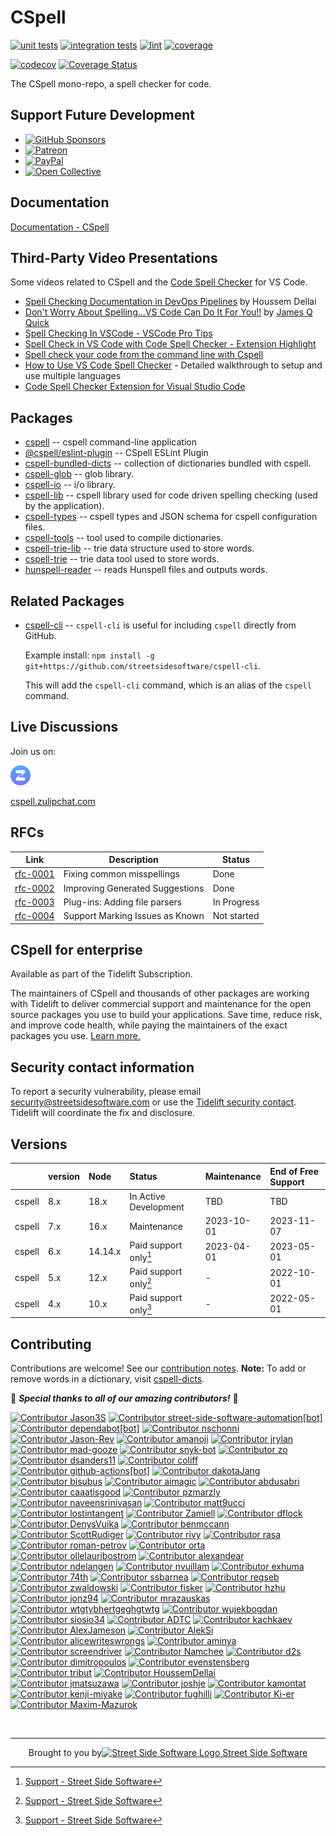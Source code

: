 # CSpell

[![unit tests](https://github.com/streetsidesoftware/cspell/actions/workflows/test.yml/badge.svg?branch=main)](https://github.com/streetsidesoftware/cspell/actions)
[![integration tests](https://github.com/streetsidesoftware/cspell/actions/workflows/integration-test.yml/badge.svg?branch=main)](https://github.com/streetsidesoftware/cspell/actions)
[![lint](https://github.com/streetsidesoftware/cspell/actions/workflows/lint.yml/badge.svg?branch=main)](https://github.com/streetsidesoftware/cspell/actions)
[![coverage](https://github.com/streetsidesoftware/cspell/actions/workflows/coverage.yml/badge.svg?branch=main)](https://github.com/streetsidesoftware/cspell/actions)

[![codecov](https://codecov.io/gh/streetsidesoftware/cspell/branch/main/graph/badge.svg?token=Dr4fi2Sy08)](https://codecov.io/gh/streetsidesoftware/cspell)
[![Coverage Status](https://coveralls.io/repos/github/streetsidesoftware/cspell/badge.svg?branch=main)](https://coveralls.io/github/streetsidesoftware/cspell)

The CSpell mono-repo, a spell checker for code.

## Support Future Development

<!--- @@inject: static/sponsor.md --->

- [![GitHub Sponsors](https://img.shields.io/badge/-black?style=social&logo=githubsponsors&label=GitHub%20Sponsor%3A%20Street%20Side%20Software)](https://github.com/sponsors/streetsidesoftware)
- [![Patreon](https://img.shields.io/badge/-black?style=social&logo=patreon&label=Patreon%3A%20Street%20Side%20Software)](https://patreon.com/streetsidesoftware)
- [![PayPal](https://img.shields.io/badge/-black?style=social&logo=paypal&label=PayPal%20Donate%3A%20Street%20Side%20Software)](https://www.paypal.com/donate/?hosted_button_id=26LNBP2Q6MKCY)
- [![Open Collective](https://img.shields.io/badge/-black?style=social&logo=opencollective&label=Open%20Collective%3A%20CSpell)](https://opencollective.com/cspell)

<!--- @@inject-end: static/sponsor.md --->

## Documentation

[Documentation - CSpell](https://streetsidesoftware.github.io/cspell/)

## Third-Party Video Presentations

Some videos related to CSpell and the [Code Spell Checker](https://marketplace.visualstudio.com/items?itemName=streetsidesoftware.code-spell-checker) for VS Code.

- [Spell Checking Documentation in DevOps Pipelines](https://www.youtube.com/watch?v=w8gGi3aeVpc) by Houssem Dellai
- [Don't Worry About Spelling...VS Code Can Do It For You!!](https://www.youtube.com/watch?v=MfxFMFMsBP4) by [James Q Quick](https://www.youtube.com/@JamesQQuick)
- [Spell Checking In VSCode - VSCode Pro Tips](https://www.youtube.com/watch?v=_GwpPJgH1Gw)
- [Spell Check in VS Code with Code Spell Checker - Extension Highlight](https://www.youtube.com/watch?v=ZxNnOjWetH4)
- [Spell check your code from the command line with Cspell](https://www.youtube.com/watch?v=nwmJ9h_zPJc)
- [How to Use VS Code Spell Checker](https://www.youtube.com/watch?v=Ix5bMd0kZeY) - Detailed walkthrough to setup and use multiple languages
- [Code Spell Checker Extension for Visual Studio Code](https://www.youtube.com/watch?v=dUn1mrJYMrM)

## Packages

- [cspell](https://github.com/streetsidesoftware/cspell/tree/main/packages/cspell) -- cspell command-line application
- [@cspell/eslint-plugin](https://github.com/streetsidesoftware/cspell/tree/main/packages/cspell-eslint-plugin) -- CSpell ESLint Plugin
- [cspell-bundled-dicts](https://github.com/streetsidesoftware/cspell/tree/main/packages/cspell-bundled-dicts) -- collection of dictionaries bundled with cspell.
- [cspell-glob](https://github.com/streetsidesoftware/cspell/tree/main/packages/cspell-glob) -- glob library.
- [cspell-io](https://github.com/streetsidesoftware/cspell/tree/main/packages/cspell-io) -- i/o library.
- [cspell-lib](https://github.com/streetsidesoftware/cspell/tree/main/packages/cspell-lib) -- cspell library used for code driven spelling checking (used by the application).
- [cspell-types](https://github.com/streetsidesoftware/cspell/tree/main/packages/cspell-types) -- cspell types and JSON schema for cspell configuration files.
- [cspell-tools](https://github.com/streetsidesoftware/cspell/tree/main/packages/cspell-tools) -- tool used to compile dictionaries.
- [cspell-trie-lib](https://github.com/streetsidesoftware/cspell/tree/main/packages/cspell-trie-lib) -- trie data structure used to store words.
- [cspell-trie](https://github.com/streetsidesoftware/cspell/tree/main/packages/cspell-trie) -- trie data tool used to store words.
- [hunspell-reader](https://github.com/streetsidesoftware/cspell/tree/main/packages/hunspell-reader) -- reads Hunspell files and outputs words.

## Related Packages

- [cspell-cli](https://github.com/streetsidesoftware/cspell-cli) -- `cspell-cli` is useful for including `cspell` directly from GitHub.

  Example install: `npm install -g git+https://github.com/streetsidesoftware/cspell-cli`.

  This will add the `cspell-cli` command, which is an alias of the `cspell` command.

## Live Discussions

Join us on:

[<img src="./assets/images/zulip-icon-circle.svg" width="32">](https://cspell.zulipchat.com/)

[cspell.zulipchat.com](https://cspell.zulipchat.com/)

## RFCs

| Link                                                                                                                  | Description                     | Status      |
| --------------------------------------------------------------------------------------------------------------------- | ------------------------------- | ----------- |
| [rfc-0001](https://github.com/streetsidesoftware/cspell/tree/main/rfc/rfc-0001%20suggestions/)                        | Fixing common misspellings      | Done        |
| [rfc-0002](https://github.com/streetsidesoftware/cspell/tree/main/rfc/rfc-0002%20improve%20dictionary%20suggestions/) | Improving Generated Suggestions | Done        |
| [rfc-0003](https://github.com/streetsidesoftware/cspell/tree/main/rfc/rfc-0003%20parsing%20files/)                    | Plug-ins: Adding file parsers   | In Progress |
| [rfc-0004](https://github.com/streetsidesoftware/cspell/tree/main/rfc/rfc-0004%20known%20issues/)                     | Support Marking Issues as Known | Not started |

## CSpell for enterprise

Available as part of the Tidelift Subscription.

The maintainers of CSpell and thousands of other packages are working with Tidelift to deliver commercial support and maintenance for the open source packages you use to build your applications. Save time, reduce risk, and improve code health, while paying the maintainers of the exact packages you use. [Learn more.](https://tidelift.com/subscription/pkg/npm-cspell?utm_source=npm-cspell&utm_medium=referral&utm_campaign=enterprise&utm_term=repo)

## Security contact information

To report a security vulnerability, please email <security@streetsidesoftware.com> or use the
[Tidelift security contact](https://tidelift.com/security).
Tidelift will coordinate the fix and disclosure.

## Versions

|        | version | Node    | Status                | Maintenance | End of Free Support |
| :----- | :------ | :------ | :-------------------- | :---------- | :------------------ |
| cspell | 8.x     | 18.x    | In Active Development | TBD         | TBD                 |
| cspell | 7.x     | 16.x    | Maintenance           | 2023-10-01  | 2023-11-07          |
| cspell | 6.x     | 14.14.x | Paid support only[^1] | 2023-04-01  | 2023-05-01          |
| cspell | 5.x     | 12.x    | Paid support only[^1] | -           | 2022-10-01          |
| cspell | 4.x     | 10.x    | Paid support only[^1] | -           | 2022-05-01          |

[^1]: [Support - Street Side Software](https://streetsidesoftware.com/support/#maintenance-agreements)

## Contributing

Contributions are welcome! See our [contribution notes](CONTRIBUTING.md). **Note:** To add or remove words in a dictionary, visit [cspell-dicts](https://github.com/streetsidesoftware/cspell-dicts/issues).

🙏 _**Special thanks to all of our amazing contributors!**_ 🥰

<!--- @@inject: static/contributors.md --->

<!--- cspell:disable --->

[<img alt="Contributor Jason3S" src="https://private-avatars.githubusercontent.com/u/3740137?jwt=eyJhbGciOiJIUzI1NiIsInR5cCI6IkpXVCJ9.eyJpc3MiOiJnaXRodWIuY29tIiwiYXVkIjoicmF3LmdpdGh1YnVzZXJjb250ZW50LmNvbSIsImtleSI6ImtleTEiLCJleHAiOjE3MzQ2ODAyODAsIm5iZiI6MTczNDY3OTA4MCwicGF0aCI6Ii91LzM3NDAxMzcifQ.QuzZ7PV0Gi7DNFcAXrDq-WRouu-dubbAn7EvwOsnkgE&v=4&size=128" width=64>](https://github.com/Jason3S)
[<img alt="Contributor street-side-software-automation[bot]" src="https://private-avatars.githubusercontent.com/u/50543896?jwt=eyJhbGciOiJIUzI1NiIsInR5cCI6IkpXVCJ9.eyJpc3MiOiJnaXRodWIuY29tIiwiYXVkIjoicmF3LmdpdGh1YnVzZXJjb250ZW50LmNvbSIsImtleSI6ImtleTEiLCJleHAiOjE3MzQ2ODAxMDAsIm5iZiI6MTczNDY3ODkwMCwicGF0aCI6Ii91LzUwNTQzODk2In0.5ZbtZp9hC8UfrY8oeuZhPrhf_t9Bi_5yOiqa-3kW5ZU&v=4&size=128" width=64>](https://github.com/apps/street-side-software-automation)
[<img alt="Contributor dependabot[bot]" src="https://private-avatars.githubusercontent.com/in/29110?jwt=eyJhbGciOiJIUzI1NiIsInR5cCI6IkpXVCJ9.eyJpc3MiOiJnaXRodWIuY29tIiwiYXVkIjoicmF3LmdpdGh1YnVzZXJjb250ZW50LmNvbSIsImtleSI6ImtleTEiLCJleHAiOjE3MzQ2ODAxNjAsIm5iZiI6MTczNDY3ODk2MCwicGF0aCI6Ii9pbi8yOTExMCJ9.aFhQiCACAQpu3__d5LnBlaf5_ll-Zt9KTpH2VFOyyd0&v=4&size=128" width=64>](https://github.com/apps/dependabot)
[<img alt="Contributor nschonni" src="https://private-avatars.githubusercontent.com/u/1297909?jwt=eyJhbGciOiJIUzI1NiIsInR5cCI6IkpXVCJ9.eyJpc3MiOiJnaXRodWIuY29tIiwiYXVkIjoicmF3LmdpdGh1YnVzZXJjb250ZW50LmNvbSIsImtleSI6ImtleTEiLCJleHAiOjE3MzQ2ODA1ODAsIm5iZiI6MTczNDY3OTM4MCwicGF0aCI6Ii91LzEyOTc5MDkifQ.aGVVXN7TM-Bze8lCi968UaWy4tpddsNTxw2L7nrrGDI&v=4&size=128" width=64>](https://github.com/nschonni)
[<img alt="Contributor Jason-Rev" src="https://private-avatars.githubusercontent.com/u/4850573?jwt=eyJhbGciOiJIUzI1NiIsInR5cCI6IkpXVCJ9.eyJpc3MiOiJnaXRodWIuY29tIiwiYXVkIjoicmF3LmdpdGh1YnVzZXJjb250ZW50LmNvbSIsImtleSI6ImtleTEiLCJleHAiOjE3MzQ2ODA3MDAsIm5iZiI6MTczNDY3OTUwMCwicGF0aCI6Ii91LzQ4NTA1NzMifQ.OkNNGQ9qx_axcHUmr8DtpMctbkW5IybGSzhaUtIVi_k&v=4&size=128" width=64>](https://github.com/Jason-Rev)
[<img alt="Contributor amanoji" src="https://private-avatars.githubusercontent.com/u/17751138?jwt=eyJhbGciOiJIUzI1NiIsInR5cCI6IkpXVCJ9.eyJpc3MiOiJnaXRodWIuY29tIiwiYXVkIjoicmF3LmdpdGh1YnVzZXJjb250ZW50LmNvbSIsImtleSI6ImtleTEiLCJleHAiOjE3MzQ2Nzk5ODAsIm5iZiI6MTczNDY3ODc4MCwicGF0aCI6Ii91LzE3NzUxMTM4In0.2VQgIPbrTA63mZYU8DTQZO49PgvsKloAOUm0077COlA&v=4&size=128" width=64>](https://github.com/amanoji)
[<img alt="Contributor jrylan" src="https://private-avatars.githubusercontent.com/u/178806156?jwt=eyJhbGciOiJIUzI1NiIsInR5cCI6IkpXVCJ9.eyJpc3MiOiJnaXRodWIuY29tIiwiYXVkIjoicmF3LmdpdGh1YnVzZXJjb250ZW50LmNvbSIsImtleSI6ImtleTEiLCJleHAiOjE3MzQ2ODAyODAsIm5iZiI6MTczNDY3OTA4MCwicGF0aCI6Ii91LzE3ODgwNjE1NiJ9.qV9eO8FS897KG4vmpvrmtNSoLBaTynTtg-eScppr97U&v=4&size=128" width=64>](https://github.com/jrylan)
[<img alt="Contributor mad-gooze" src="https://private-avatars.githubusercontent.com/u/1188779?jwt=eyJhbGciOiJIUzI1NiIsInR5cCI6IkpXVCJ9.eyJpc3MiOiJnaXRodWIuY29tIiwiYXVkIjoicmF3LmdpdGh1YnVzZXJjb250ZW50LmNvbSIsImtleSI6ImtleTEiLCJleHAiOjE3MzQ2ODAyMjAsIm5iZiI6MTczNDY3OTAyMCwicGF0aCI6Ii91LzExODg3NzkifQ.NztzADp0uk6Vi0wNuX7ln7J_NZmVQG4HE47bDL-jVzk&v=4&size=128" width=64>](https://github.com/mad-gooze)
[<img alt="Contributor snyk-bot" src="https://private-avatars.githubusercontent.com/u/19733683?jwt=eyJhbGciOiJIUzI1NiIsInR5cCI6IkpXVCJ9.eyJpc3MiOiJnaXRodWIuY29tIiwiYXVkIjoicmF3LmdpdGh1YnVzZXJjb250ZW50LmNvbSIsImtleSI6ImtleTEiLCJleHAiOjE3MzQ2ODAxNjAsIm5iZiI6MTczNDY3ODk2MCwicGF0aCI6Ii91LzE5NzMzNjgzIn0.fN6VSKlIuVTnbTS7jHt_hOtcSYSOoPIqRUFJN1xAqq8&v=4&size=128" width=64>](https://github.com/snyk-bot)
[<img alt="Contributor zo" src="https://private-avatars.githubusercontent.com/u/518711?jwt=eyJhbGciOiJIUzI1NiIsInR5cCI6IkpXVCJ9.eyJpc3MiOiJnaXRodWIuY29tIiwiYXVkIjoicmF3LmdpdGh1YnVzZXJjb250ZW50LmNvbSIsImtleSI6ImtleTEiLCJleHAiOjE3MzQ2ODAxMDAsIm5iZiI6MTczNDY3ODkwMCwicGF0aCI6Ii91LzUxODcxMSJ9.BEoYnmpTgRiPK-vQAeySoDX4JactOnzbxMOe8XBsEFg&v=4&size=128" width=64>](https://github.com/zo)
[<img alt="Contributor dsanders11" src="https://private-avatars.githubusercontent.com/u/5820654?jwt=eyJhbGciOiJIUzI1NiIsInR5cCI6IkpXVCJ9.eyJpc3MiOiJnaXRodWIuY29tIiwiYXVkIjoicmF3LmdpdGh1YnVzZXJjb250ZW50LmNvbSIsImtleSI6ImtleTEiLCJleHAiOjE3MzQ2ODA0MDAsIm5iZiI6MTczNDY3OTIwMCwicGF0aCI6Ii91LzU4MjA2NTQifQ.y7-pJEhVAfL9jhE0JOAd172qDHJpeqgBvEHkH4wemFU&v=4&size=128" width=64>](https://github.com/dsanders11)
[<img alt="Contributor coliff" src="https://private-avatars.githubusercontent.com/u/1212885?jwt=eyJhbGciOiJIUzI1NiIsInR5cCI6IkpXVCJ9.eyJpc3MiOiJnaXRodWIuY29tIiwiYXVkIjoicmF3LmdpdGh1YnVzZXJjb250ZW50LmNvbSIsImtleSI6ImtleTEiLCJleHAiOjE3MzQ2ODA0NjAsIm5iZiI6MTczNDY3OTI2MCwicGF0aCI6Ii91LzEyMTI4ODUifQ.-W7qQAP4Lzzy0DAtX5pKR7agDcvESW9-tebQ4Imr8bc&v=4&size=128" width=64>](https://github.com/coliff)
[<img alt="Contributor github-actions[bot]" src="https://private-avatars.githubusercontent.com/in/15368?jwt=eyJhbGciOiJIUzI1NiIsInR5cCI6IkpXVCJ9.eyJpc3MiOiJnaXRodWIuY29tIiwiYXVkIjoicmF3LmdpdGh1YnVzZXJjb250ZW50LmNvbSIsImtleSI6ImtleTEiLCJleHAiOjE3MzQ2ODA3NjAsIm5iZiI6MTczNDY3OTU2MCwicGF0aCI6Ii9pbi8xNTM2OCJ9.JQdDR0xmKrYYDlUjfmicR0HX_YwaeuVcHmdK2cDHbq8&v=4&size=128" width=64>](https://github.com/apps/github-actions)
[<img alt="Contributor dakotaJang" src="https://private-avatars.githubusercontent.com/u/22528264?jwt=eyJhbGciOiJIUzI1NiIsInR5cCI6IkpXVCJ9.eyJpc3MiOiJnaXRodWIuY29tIiwiYXVkIjoicmF3LmdpdGh1YnVzZXJjb250ZW50LmNvbSIsImtleSI6ImtleTEiLCJleHAiOjE3MzQ2Nzk5ODAsIm5iZiI6MTczNDY3ODc4MCwicGF0aCI6Ii91LzIyNTI4MjY0In0.iK-bao8201EMVuxR5cOgEEcy2xsjlTKwl8wLdYlFvZQ&v=4&size=128" width=64>](https://github.com/dakotaJang)
[<img alt="Contributor bisubus" src="https://private-avatars.githubusercontent.com/u/2905949?jwt=eyJhbGciOiJIUzI1NiIsInR5cCI6IkpXVCJ9.eyJpc3MiOiJnaXRodWIuY29tIiwiYXVkIjoicmF3LmdpdGh1YnVzZXJjb250ZW50LmNvbSIsImtleSI6ImtleTEiLCJleHAiOjE3MzQ2ODA0NjAsIm5iZiI6MTczNDY3OTI2MCwicGF0aCI6Ii91LzI5MDU5NDkifQ.vPINDzIvOaSe_pOEOmyRARmeRBFOWLl195rtUEF8N34&v=4&size=128" width=64>](https://github.com/bisubus)
[<img alt="Contributor aimagic" src="https://private-avatars.githubusercontent.com/u/40253639?jwt=eyJhbGciOiJIUzI1NiIsInR5cCI6IkpXVCJ9.eyJpc3MiOiJnaXRodWIuY29tIiwiYXVkIjoicmF3LmdpdGh1YnVzZXJjb250ZW50LmNvbSIsImtleSI6ImtleTEiLCJleHAiOjE3MzQ2ODA1MjAsIm5iZiI6MTczNDY3OTMyMCwicGF0aCI6Ii91LzQwMjUzNjM5In0.xUSlF1z8fkrUeV_lD368IuSWHAD2i-kzYJul8XHSjJg&v=4&size=128" width=64>](https://github.com/aimagic)
[<img alt="Contributor abdusabri" src="https://private-avatars.githubusercontent.com/u/25670682?jwt=eyJhbGciOiJIUzI1NiIsInR5cCI6IkpXVCJ9.eyJpc3MiOiJnaXRodWIuY29tIiwiYXVkIjoicmF3LmdpdGh1YnVzZXJjb250ZW50LmNvbSIsImtleSI6ImtleTEiLCJleHAiOjE3MzQ2ODA1MjAsIm5iZiI6MTczNDY3OTMyMCwicGF0aCI6Ii91LzI1NjcwNjgyIn0.m2J8jVI9pxu4NxUzaqw9Vo728_lzpzCtFNMTrg39rkA&v=4&size=128" width=64>](https://github.com/abdusabri)
[<img alt="Contributor caaatisgood" src="https://private-avatars.githubusercontent.com/u/12913401?jwt=eyJhbGciOiJIUzI1NiIsInR5cCI6IkpXVCJ9.eyJpc3MiOiJnaXRodWIuY29tIiwiYXVkIjoicmF3LmdpdGh1YnVzZXJjb250ZW50LmNvbSIsImtleSI6ImtleTEiLCJleHAiOjE3MzQ2ODA3MDAsIm5iZiI6MTczNDY3OTUwMCwicGF0aCI6Ii91LzEyOTEzNDAxIn0.TbA59Sbri702MJsFDVrNHsZxRPYWvbWqX3qP0CSM0gY&v=4&size=128" width=64>](https://github.com/caaatisgood)
[<img alt="Contributor pzmarzly" src="https://private-avatars.githubusercontent.com/u/8074163?jwt=eyJhbGciOiJIUzI1NiIsInR5cCI6IkpXVCJ9.eyJpc3MiOiJnaXRodWIuY29tIiwiYXVkIjoicmF3LmdpdGh1YnVzZXJjb250ZW50LmNvbSIsImtleSI6ImtleTEiLCJleHAiOjE3MzQ2ODA1ODAsIm5iZiI6MTczNDY3OTM4MCwicGF0aCI6Ii91LzgwNzQxNjMifQ.lifIvkcYebjaRY_uQsDqjaEhD3GZK-Zyd8gLz4OUtvo&v=4&size=128" width=64>](https://github.com/pzmarzly)
[<img alt="Contributor naveensrinivasan" src="https://private-avatars.githubusercontent.com/u/172697?jwt=eyJhbGciOiJIUzI1NiIsInR5cCI6IkpXVCJ9.eyJpc3MiOiJnaXRodWIuY29tIiwiYXVkIjoicmF3LmdpdGh1YnVzZXJjb250ZW50LmNvbSIsImtleSI6ImtleTEiLCJleHAiOjE3MzQ2ODA3NjAsIm5iZiI6MTczNDY3OTU2MCwicGF0aCI6Ii91LzE3MjY5NyJ9.rVJp4sTzFp1L61odd1wqknq1lyNVvmG1NH2KWHBy3hU&v=4&size=128" width=64>](https://github.com/naveensrinivasan)
[<img alt="Contributor matt9ucci" src="https://private-avatars.githubusercontent.com/u/8044346?jwt=eyJhbGciOiJIUzI1NiIsInR5cCI6IkpXVCJ9.eyJpc3MiOiJnaXRodWIuY29tIiwiYXVkIjoicmF3LmdpdGh1YnVzZXJjb250ZW50LmNvbSIsImtleSI6ImtleTEiLCJleHAiOjE3MzQ2ODAxMDAsIm5iZiI6MTczNDY3ODkwMCwicGF0aCI6Ii91LzgwNDQzNDYifQ.VLWugcGgjaSlvCiKtNkd0NOun_uzEA8x7rdFWT6s33E&v=4&size=128" width=64>](https://github.com/matt9ucci)
[<img alt="Contributor lostintangent" src="https://private-avatars.githubusercontent.com/u/116461?jwt=eyJhbGciOiJIUzI1NiIsInR5cCI6IkpXVCJ9.eyJpc3MiOiJnaXRodWIuY29tIiwiYXVkIjoicmF3LmdpdGh1YnVzZXJjb250ZW50LmNvbSIsImtleSI6ImtleTEiLCJleHAiOjE3MzQ2ODAzNDAsIm5iZiI6MTczNDY3OTE0MCwicGF0aCI6Ii91LzExNjQ2MSJ9.MhbPbkKK-WOWcIFiY-IqDUw7IGXCxAOW7VT4PI3K49I&v=4&size=128" width=64>](https://github.com/lostintangent)
[<img alt="Contributor Zamiell" src="https://private-avatars.githubusercontent.com/u/5511220?jwt=eyJhbGciOiJIUzI1NiIsInR5cCI6IkpXVCJ9.eyJpc3MiOiJnaXRodWIuY29tIiwiYXVkIjoicmF3LmdpdGh1YnVzZXJjb250ZW50LmNvbSIsImtleSI6ImtleTEiLCJleHAiOjE3MzQ2ODA1MjAsIm5iZiI6MTczNDY3OTMyMCwicGF0aCI6Ii91LzU1MTEyMjAifQ.-ZQq-e-LTnJm4DbX8VjeIOEIV81DBc1lKH2Q3e-1LZU&v=4&size=128" width=64>](https://github.com/Zamiell)
[<img alt="Contributor dflock" src="https://private-avatars.githubusercontent.com/u/47756?jwt=eyJhbGciOiJIUzI1NiIsInR5cCI6IkpXVCJ9.eyJpc3MiOiJnaXRodWIuY29tIiwiYXVkIjoicmF3LmdpdGh1YnVzZXJjb250ZW50LmNvbSIsImtleSI6ImtleTEiLCJleHAiOjE3MzQ2ODA1ODAsIm5iZiI6MTczNDY3OTM4MCwicGF0aCI6Ii91LzQ3NzU2In0.lYhmaKRWocWAEUKzhhChy6X3WEgzTzFjLTLvhew8KyA&v=4&size=128" width=64>](https://github.com/dflock)
[<img alt="Contributor DenysVuika" src="https://private-avatars.githubusercontent.com/u/503991?jwt=eyJhbGciOiJIUzI1NiIsInR5cCI6IkpXVCJ9.eyJpc3MiOiJnaXRodWIuY29tIiwiYXVkIjoicmF3LmdpdGh1YnVzZXJjb250ZW50LmNvbSIsImtleSI6ImtleTEiLCJleHAiOjE3MzQ2ODA1MjAsIm5iZiI6MTczNDY3OTMyMCwicGF0aCI6Ii91LzUwMzk5MSJ9.mB-YxeAV5EZs2xFaholbk4DviqQU_WVxlAkrifB11Qo&v=4&size=128" width=64>](https://github.com/DenysVuika)
[<img alt="Contributor benmccann" src="https://private-avatars.githubusercontent.com/u/322311?jwt=eyJhbGciOiJIUzI1NiIsInR5cCI6IkpXVCJ9.eyJpc3MiOiJnaXRodWIuY29tIiwiYXVkIjoicmF3LmdpdGh1YnVzZXJjb250ZW50LmNvbSIsImtleSI6ImtleTEiLCJleHAiOjE3MzQ2ODA1ODAsIm5iZiI6MTczNDY3OTM4MCwicGF0aCI6Ii91LzMyMjMxMSJ9.a5b6Or_1kI4eqHiohLAw54v-MPzCOgd__a9M2ArADwQ&v=4&size=128" width=64>](https://github.com/benmccann)
[<img alt="Contributor ScottRudiger" src="https://private-avatars.githubusercontent.com/u/26824724?jwt=eyJhbGciOiJIUzI1NiIsInR5cCI6IkpXVCJ9.eyJpc3MiOiJnaXRodWIuY29tIiwiYXVkIjoicmF3LmdpdGh1YnVzZXJjb250ZW50LmNvbSIsImtleSI6ImtleTEiLCJleHAiOjE3MzQ2ODA4MjAsIm5iZiI6MTczNDY3OTYyMCwicGF0aCI6Ii91LzI2ODI0NzI0In0.-DLq04wuEIwu_FnF4bKfJdvPO65y2FleOiq3GOJgiMU&v=4&size=128" width=64>](https://github.com/ScottRudiger)
[<img alt="Contributor rivy" src="https://private-avatars.githubusercontent.com/u/80132?jwt=eyJhbGciOiJIUzI1NiIsInR5cCI6IkpXVCJ9.eyJpc3MiOiJnaXRodWIuY29tIiwiYXVkIjoicmF3LmdpdGh1YnVzZXJjb250ZW50LmNvbSIsImtleSI6ImtleTEiLCJleHAiOjE3MzQ2ODAzNDAsIm5iZiI6MTczNDY3OTE0MCwicGF0aCI6Ii91LzgwMTMyIn0.KFeBuZtn05q9GKKkGWniFpJIQA9XLs7l4j03O85ZqWg&v=4&size=128" width=64>](https://github.com/rivy)
[<img alt="Contributor rasa" src="https://private-avatars.githubusercontent.com/u/220772?jwt=eyJhbGciOiJIUzI1NiIsInR5cCI6IkpXVCJ9.eyJpc3MiOiJnaXRodWIuY29tIiwiYXVkIjoicmF3LmdpdGh1YnVzZXJjb250ZW50LmNvbSIsImtleSI6ImtleTEiLCJleHAiOjE3MzQ2ODAxNjAsIm5iZiI6MTczNDY3ODk2MCwicGF0aCI6Ii91LzIyMDc3MiJ9.2afjyNNxcAwMqdosn0_sIpsCSnomnBECPzqwLIsfhxU&v=4&size=128" width=64>](https://github.com/rasa)
[<img alt="Contributor roman-petrov" src="https://private-avatars.githubusercontent.com/u/18419515?jwt=eyJhbGciOiJIUzI1NiIsInR5cCI6IkpXVCJ9.eyJpc3MiOiJnaXRodWIuY29tIiwiYXVkIjoicmF3LmdpdGh1YnVzZXJjb250ZW50LmNvbSIsImtleSI6ImtleTEiLCJleHAiOjE3MzQ2ODAwNDAsIm5iZiI6MTczNDY3ODg0MCwicGF0aCI6Ii91LzE4NDE5NTE1In0.9tOd2lq-nfn6b7NBBInCO4nCdUIRgmEqrOC9Ya6xmhM&v=4&size=128" width=64>](https://github.com/roman-petrov)
[<img alt="Contributor orta" src="https://private-avatars.githubusercontent.com/u/49038?jwt=eyJhbGciOiJIUzI1NiIsInR5cCI6IkpXVCJ9.eyJpc3MiOiJnaXRodWIuY29tIiwiYXVkIjoicmF3LmdpdGh1YnVzZXJjb250ZW50LmNvbSIsImtleSI6ImtleTEiLCJleHAiOjE3MzQ2ODA3NjAsIm5iZiI6MTczNDY3OTU2MCwicGF0aCI6Ii91LzQ5MDM4In0.q5zRH-ff3DSFeRzMUv4KyGSR8WwlGPuNmXrvrmHXEsw&v=4&size=128" width=64>](https://github.com/orta)
[<img alt="Contributor ollelauribostrom" src="https://private-avatars.githubusercontent.com/u/16004130?jwt=eyJhbGciOiJIUzI1NiIsInR5cCI6IkpXVCJ9.eyJpc3MiOiJnaXRodWIuY29tIiwiYXVkIjoicmF3LmdpdGh1YnVzZXJjb250ZW50LmNvbSIsImtleSI6ImtleTEiLCJleHAiOjE3MzQ2ODAxMDAsIm5iZiI6MTczNDY3ODkwMCwicGF0aCI6Ii91LzE2MDA0MTMwIn0.NhOe1_YNDeP6eamYUCxMCG2tIYB1fQ--zAHjCP8I3z0&v=4&size=128" width=64>](https://github.com/ollelauribostrom)
[<img alt="Contributor alexandear" src="https://private-avatars.githubusercontent.com/u/3228886?jwt=eyJhbGciOiJIUzI1NiIsInR5cCI6IkpXVCJ9.eyJpc3MiOiJnaXRodWIuY29tIiwiYXVkIjoicmF3LmdpdGh1YnVzZXJjb250ZW50LmNvbSIsImtleSI6ImtleTEiLCJleHAiOjE3MzQ2ODA1ODAsIm5iZiI6MTczNDY3OTM4MCwicGF0aCI6Ii91LzMyMjg4ODYifQ.cvgp4b14dPo1ryXAgOtGy_JeHkD_XIcQiS7ieGRSe7o&v=4&size=128" width=64>](https://github.com/alexandear)
[<img alt="Contributor ndelangen" src="https://private-avatars.githubusercontent.com/u/3070389?jwt=eyJhbGciOiJIUzI1NiIsInR5cCI6IkpXVCJ9.eyJpc3MiOiJnaXRodWIuY29tIiwiYXVkIjoicmF3LmdpdGh1YnVzZXJjb250ZW50LmNvbSIsImtleSI6ImtleTEiLCJleHAiOjE3MzQ2ODAyMjAsIm5iZiI6MTczNDY3OTAyMCwicGF0aCI6Ii91LzMwNzAzODkifQ.9dXqb_aseLAmd5VuH7TZCGEeP-qUfZXy5FKswjISAzE&v=4&size=128" width=64>](https://github.com/ndelangen)
[<img alt="Contributor nvuillam" src="https://private-avatars.githubusercontent.com/u/17500430?jwt=eyJhbGciOiJIUzI1NiIsInR5cCI6IkpXVCJ9.eyJpc3MiOiJnaXRodWIuY29tIiwiYXVkIjoicmF3LmdpdGh1YnVzZXJjb250ZW50LmNvbSIsImtleSI6ImtleTEiLCJleHAiOjE3MzQ2ODAyMjAsIm5iZiI6MTczNDY3OTAyMCwicGF0aCI6Ii91LzE3NTAwNDMwIn0.FxtsTdCALujQbEX3QRsRUESt7ezWI0x3LCHQXClZbGU&v=4&size=128" width=64>](https://github.com/nvuillam)
[<img alt="Contributor exhuma" src="https://private-avatars.githubusercontent.com/u/65717?jwt=eyJhbGciOiJIUzI1NiIsInR5cCI6IkpXVCJ9.eyJpc3MiOiJnaXRodWIuY29tIiwiYXVkIjoicmF3LmdpdGh1YnVzZXJjb250ZW50LmNvbSIsImtleSI6ImtleTEiLCJleHAiOjE3MzQ2ODAyMjAsIm5iZiI6MTczNDY3OTAyMCwicGF0aCI6Ii91LzY1NzE3In0.kE5WHl8KE7_Jf_XzsJz7RwOJBQkNVTydE2PyHWghN2E&v=4&size=128" width=64>](https://github.com/exhuma)
[<img alt="Contributor 74th" src="https://private-avatars.githubusercontent.com/u/1060011?jwt=eyJhbGciOiJIUzI1NiIsInR5cCI6IkpXVCJ9.eyJpc3MiOiJnaXRodWIuY29tIiwiYXVkIjoicmF3LmdpdGh1YnVzZXJjb250ZW50LmNvbSIsImtleSI6ImtleTEiLCJleHAiOjE3MzQ2ODA2NDAsIm5iZiI6MTczNDY3OTQ0MCwicGF0aCI6Ii91LzEwNjAwMTEifQ.ONZpYG1kH4IpW2E5ABWvTf1f8g7FFLXrZS4k4Rkuhcw&v=4&size=128" width=64>](https://github.com/74th)
[<img alt="Contributor ssbarnea" src="https://private-avatars.githubusercontent.com/u/102495?jwt=eyJhbGciOiJIUzI1NiIsInR5cCI6IkpXVCJ9.eyJpc3MiOiJnaXRodWIuY29tIiwiYXVkIjoicmF3LmdpdGh1YnVzZXJjb250ZW50LmNvbSIsImtleSI6ImtleTEiLCJleHAiOjE3MzQ2ODA3NjAsIm5iZiI6MTczNDY3OTU2MCwicGF0aCI6Ii91LzEwMjQ5NSJ9.n2TUj6z_jbIWOqZTAFaMNUz-tnIZewoN926btPKK150&v=4&size=128" width=64>](https://github.com/ssbarnea)
[<img alt="Contributor regseb" src="https://private-avatars.githubusercontent.com/u/1262990?jwt=eyJhbGciOiJIUzI1NiIsInR5cCI6IkpXVCJ9.eyJpc3MiOiJnaXRodWIuY29tIiwiYXVkIjoicmF3LmdpdGh1YnVzZXJjb250ZW50LmNvbSIsImtleSI6ImtleTEiLCJleHAiOjE3MzQ2ODA4MjAsIm5iZiI6MTczNDY3OTYyMCwicGF0aCI6Ii91LzEyNjI5OTAifQ.jQV9NQlH8fB_7cNsZHGHeiu1Wm9fIoQ1Ugi1tYGg4Fg&v=4&size=128" width=64>](https://github.com/regseb)
[<img alt="Contributor zwaldowski" src="https://private-avatars.githubusercontent.com/u/170812?jwt=eyJhbGciOiJIUzI1NiIsInR5cCI6IkpXVCJ9.eyJpc3MiOiJnaXRodWIuY29tIiwiYXVkIjoicmF3LmdpdGh1YnVzZXJjb250ZW50LmNvbSIsImtleSI6ImtleTEiLCJleHAiOjE3MzQ2ODA1MjAsIm5iZiI6MTczNDY3OTMyMCwicGF0aCI6Ii91LzE3MDgxMiJ9.dxsh1EQu93a1EGzJ6nl1FNXObuAvVjBUAMofdWJhMAY&v=4&size=128" width=64>](https://github.com/zwaldowski)
[<img alt="Contributor fisker" src="https://private-avatars.githubusercontent.com/u/172584?jwt=eyJhbGciOiJIUzI1NiIsInR5cCI6IkpXVCJ9.eyJpc3MiOiJnaXRodWIuY29tIiwiYXVkIjoicmF3LmdpdGh1YnVzZXJjb250ZW50LmNvbSIsImtleSI6ImtleTEiLCJleHAiOjE3MzQ2ODA1ODAsIm5iZiI6MTczNDY3OTM4MCwicGF0aCI6Ii91LzE3MjU4NCJ9.jDjUa8rdzdpQ10bMbHYw5_r7K0-HN3j6wh55nBSESvU&v=4&size=128" width=64>](https://github.com/fisker)
[<img alt="Contributor hzhu" src="https://private-avatars.githubusercontent.com/u/1811365?jwt=eyJhbGciOiJIUzI1NiIsInR5cCI6IkpXVCJ9.eyJpc3MiOiJnaXRodWIuY29tIiwiYXVkIjoicmF3LmdpdGh1YnVzZXJjb250ZW50LmNvbSIsImtleSI6ImtleTEiLCJleHAiOjE3MzQ2ODAwNDAsIm5iZiI6MTczNDY3ODg0MCwicGF0aCI6Ii91LzE4MTEzNjUifQ.u8cYt3XKUCHBCYPqe95BubxYu-S4djKckde5Sr5Vsug&v=4&size=128" width=64>](https://github.com/hzhu)
[<img alt="Contributor jonz94" src="https://private-avatars.githubusercontent.com/u/16042676?jwt=eyJhbGciOiJIUzI1NiIsInR5cCI6IkpXVCJ9.eyJpc3MiOiJnaXRodWIuY29tIiwiYXVkIjoicmF3LmdpdGh1YnVzZXJjb250ZW50LmNvbSIsImtleSI6ImtleTEiLCJleHAiOjE3MzQ2ODAyODAsIm5iZiI6MTczNDY3OTA4MCwicGF0aCI6Ii91LzE2MDQyNjc2In0.y0lCA2p1vaRiwOnQ8hSIZrt0hyDqKQ6fF2v6uwQuDH4&v=4&size=128" width=64>](https://github.com/jonz94)
[<img alt="Contributor mrazauskas" src="https://private-avatars.githubusercontent.com/u/72159681?jwt=eyJhbGciOiJIUzI1NiIsInR5cCI6IkpXVCJ9.eyJpc3MiOiJnaXRodWIuY29tIiwiYXVkIjoicmF3LmdpdGh1YnVzZXJjb250ZW50LmNvbSIsImtleSI6ImtleTEiLCJleHAiOjE3MzQ2ODA3NjAsIm5iZiI6MTczNDY3OTU2MCwicGF0aCI6Ii91LzcyMTU5NjgxIn0._vHbevHkAJYY8QWJfq8532Ss1oTeYxAoUuT9t6sg4Gk&v=4&size=128" width=64>](https://github.com/mrazauskas)
[<img alt="Contributor wtgtybhertgeghgtwtg" src="https://private-avatars.githubusercontent.com/u/18507762?jwt=eyJhbGciOiJIUzI1NiIsInR5cCI6IkpXVCJ9.eyJpc3MiOiJnaXRodWIuY29tIiwiYXVkIjoicmF3LmdpdGh1YnVzZXJjb250ZW50LmNvbSIsImtleSI6ImtleTEiLCJleHAiOjE3MzQ2ODA0NjAsIm5iZiI6MTczNDY3OTI2MCwicGF0aCI6Ii91LzE4NTA3NzYyIn0.32pvtekfY-fiqVvK9HcrdCgTvUSoMrTpvGfykodvUO8&v=4&size=128" width=64>](https://github.com/wtgtybhertgeghgtwtg)
[<img alt="Contributor wujekbogdan" src="https://private-avatars.githubusercontent.com/u/533954?jwt=eyJhbGciOiJIUzI1NiIsInR5cCI6IkpXVCJ9.eyJpc3MiOiJnaXRodWIuY29tIiwiYXVkIjoicmF3LmdpdGh1YnVzZXJjb250ZW50LmNvbSIsImtleSI6ImtleTEiLCJleHAiOjE3MzQ2ODA3MDAsIm5iZiI6MTczNDY3OTUwMCwicGF0aCI6Ii91LzUzMzk1NCJ9.VCN9ZfiH5DVqu_cD3ZuRsXww1ox6C2VqYNXI5bo_pvk&v=4&size=128" width=64>](https://github.com/wujekbogdan)
[<img alt="Contributor siosio34" src="https://private-avatars.githubusercontent.com/u/7166022?jwt=eyJhbGciOiJIUzI1NiIsInR5cCI6IkpXVCJ9.eyJpc3MiOiJnaXRodWIuY29tIiwiYXVkIjoicmF3LmdpdGh1YnVzZXJjb250ZW50LmNvbSIsImtleSI6ImtleTEiLCJleHAiOjE3MzQ2ODAyMjAsIm5iZiI6MTczNDY3OTAyMCwicGF0aCI6Ii91LzcxNjYwMjIifQ.iFUsluxV_8bZnHQ7DjHwXukVkkcrcE27HUM9ShJKVFU&v=4&size=128" width=64>](https://github.com/siosio34)
[<img alt="Contributor ADTC" src="https://private-avatars.githubusercontent.com/u/6047296?jwt=eyJhbGciOiJIUzI1NiIsInR5cCI6IkpXVCJ9.eyJpc3MiOiJnaXRodWIuY29tIiwiYXVkIjoicmF3LmdpdGh1YnVzZXJjb250ZW50LmNvbSIsImtleSI6ImtleTEiLCJleHAiOjE3MzQ2ODAxMDAsIm5iZiI6MTczNDY3ODkwMCwicGF0aCI6Ii91LzYwNDcyOTYifQ.LCzXavJmDre0k51Ocl-7TXZuYsMZA05Lt5cAOs4XBvY&v=4&size=128" width=64>](https://github.com/ADTC)
[<img alt="Contributor kachkaev" src="https://private-avatars.githubusercontent.com/u/608862?jwt=eyJhbGciOiJIUzI1NiIsInR5cCI6IkpXVCJ9.eyJpc3MiOiJnaXRodWIuY29tIiwiYXVkIjoicmF3LmdpdGh1YnVzZXJjb250ZW50LmNvbSIsImtleSI6ImtleTEiLCJleHAiOjE3MzQ2ODAzNDAsIm5iZiI6MTczNDY3OTE0MCwicGF0aCI6Ii91LzYwODg2MiJ9.GWKpXOuoe5fHZEH0fZFpouXAfnLV-wIzmLVRTypl-4I&v=4&size=128" width=64>](https://github.com/kachkaev)
[<img alt="Contributor AlexJameson" src="https://private-avatars.githubusercontent.com/u/33040934?jwt=eyJhbGciOiJIUzI1NiIsInR5cCI6IkpXVCJ9.eyJpc3MiOiJnaXRodWIuY29tIiwiYXVkIjoicmF3LmdpdGh1YnVzZXJjb250ZW50LmNvbSIsImtleSI6ImtleTEiLCJleHAiOjE3MzQ2ODA0NjAsIm5iZiI6MTczNDY3OTI2MCwicGF0aCI6Ii91LzMzMDQwOTM0In0.XduoWU3OUJyGGaMdv-ELRmNB9Go-0gOel9L-22VBjNY&v=4&size=128" width=64>](https://github.com/AlexJameson)
[<img alt="Contributor AlekSi" src="https://private-avatars.githubusercontent.com/u/11512?jwt=eyJhbGciOiJIUzI1NiIsInR5cCI6IkpXVCJ9.eyJpc3MiOiJnaXRodWIuY29tIiwiYXVkIjoicmF3LmdpdGh1YnVzZXJjb250ZW50LmNvbSIsImtleSI6ImtleTEiLCJleHAiOjE3MzQ2ODA1MjAsIm5iZiI6MTczNDY3OTMyMCwicGF0aCI6Ii91LzExNTEyIn0.pFUIcD1kNRWecNsJzXumzz-X7-SiN07_HhoEa9yVxKg&v=4&size=128" width=64>](https://github.com/AlekSi)
[<img alt="Contributor alicewriteswrongs" src="https://private-avatars.githubusercontent.com/u/6207644?jwt=eyJhbGciOiJIUzI1NiIsInR5cCI6IkpXVCJ9.eyJpc3MiOiJnaXRodWIuY29tIiwiYXVkIjoicmF3LmdpdGh1YnVzZXJjb250ZW50LmNvbSIsImtleSI6ImtleTEiLCJleHAiOjE3MzQ2ODA4MjAsIm5iZiI6MTczNDY3OTYyMCwicGF0aCI6Ii91LzYyMDc2NDQifQ.I0WHD_x1cJKFGyAlaCGOHEZHdIQY1YCsMUaerSqcEmU&v=4&size=128" width=64>](https://github.com/alicewriteswrongs)
[<img alt="Contributor aminya" src="https://private-avatars.githubusercontent.com/u/16418197?jwt=eyJhbGciOiJIUzI1NiIsInR5cCI6IkpXVCJ9.eyJpc3MiOiJnaXRodWIuY29tIiwiYXVkIjoicmF3LmdpdGh1YnVzZXJjb250ZW50LmNvbSIsImtleSI6ImtleTEiLCJleHAiOjE3MzQ2ODA2NDAsIm5iZiI6MTczNDY3OTQ0MCwicGF0aCI6Ii91LzE2NDE4MTk3In0.YfYOMzutcBGtY7xtr0pKd6kyG1vHhX0_KX9TwOcUh6I&v=4&size=128" width=64>](https://github.com/aminya)
[<img alt="Contributor screendriver" src="https://private-avatars.githubusercontent.com/u/149248?jwt=eyJhbGciOiJIUzI1NiIsInR5cCI6IkpXVCJ9.eyJpc3MiOiJnaXRodWIuY29tIiwiYXVkIjoicmF3LmdpdGh1YnVzZXJjb250ZW50LmNvbSIsImtleSI6ImtleTEiLCJleHAiOjE3MzQ2ODA3MDAsIm5iZiI6MTczNDY3OTUwMCwicGF0aCI6Ii91LzE0OTI0OCJ9.LLg8jv4tuaRf1KeTUBI4hPWwXFnVuMW8Ee_M6yv5vlY&v=4&size=128" width=64>](https://github.com/screendriver)
[<img alt="Contributor Namchee" src="https://private-avatars.githubusercontent.com/u/32661241?jwt=eyJhbGciOiJIUzI1NiIsInR5cCI6IkpXVCJ9.eyJpc3MiOiJnaXRodWIuY29tIiwiYXVkIjoicmF3LmdpdGh1YnVzZXJjb250ZW50LmNvbSIsImtleSI6ImtleTEiLCJleHAiOjE3MzQ2ODAwNDAsIm5iZiI6MTczNDY3ODg0MCwicGF0aCI6Ii91LzMyNjYxMjQxIn0.afvkWWF6WU3OTgSNkXgWRYyxdrCxCfb9JO6upC0RU4w&v=4&size=128" width=64>](https://github.com/Namchee)
[<img alt="Contributor d2s" src="https://private-avatars.githubusercontent.com/u/135053?jwt=eyJhbGciOiJIUzI1NiIsInR5cCI6IkpXVCJ9.eyJpc3MiOiJnaXRodWIuY29tIiwiYXVkIjoicmF3LmdpdGh1YnVzZXJjb250ZW50LmNvbSIsImtleSI6ImtleTEiLCJleHAiOjE3MzQ2ODA1MjAsIm5iZiI6MTczNDY3OTMyMCwicGF0aCI6Ii91LzEzNTA1MyJ9.GnohqBhvRAZK-Oai9Yp3k9QZLWWbFgmu_y-czIaqVsk&v=4&size=128" width=64>](https://github.com/d2s)
[<img alt="Contributor dimitropoulos" src="https://private-avatars.githubusercontent.com/u/15232461?jwt=eyJhbGciOiJIUzI1NiIsInR5cCI6IkpXVCJ9.eyJpc3MiOiJnaXRodWIuY29tIiwiYXVkIjoicmF3LmdpdGh1YnVzZXJjb250ZW50LmNvbSIsImtleSI6ImtleTEiLCJleHAiOjE3MzQ2ODA3MDAsIm5iZiI6MTczNDY3OTUwMCwicGF0aCI6Ii91LzE1MjMyNDYxIn0.Kmoqh3ihzn40_4Oqb2xbnePUv9P1RJRddSaIWZFFdIo&v=4&size=128" width=64>](https://github.com/dimitropoulos)
[<img alt="Contributor evenstensberg" src="https://private-avatars.githubusercontent.com/u/16735925?jwt=eyJhbGciOiJIUzI1NiIsInR5cCI6IkpXVCJ9.eyJpc3MiOiJnaXRodWIuY29tIiwiYXVkIjoicmF3LmdpdGh1YnVzZXJjb250ZW50LmNvbSIsImtleSI6ImtleTEiLCJleHAiOjE3MzQ2Nzk5ODAsIm5iZiI6MTczNDY3ODc4MCwicGF0aCI6Ii91LzE2NzM1OTI1In0.HTZBC0k3qz0YuxfYr8zI3q31UT0XcVr-qpHJ25kL7vs&v=4&size=128" width=64>](https://github.com/evenstensberg)
[<img alt="Contributor tribut" src="https://private-avatars.githubusercontent.com/u/719105?jwt=eyJhbGciOiJIUzI1NiIsInR5cCI6IkpXVCJ9.eyJpc3MiOiJnaXRodWIuY29tIiwiYXVkIjoicmF3LmdpdGh1YnVzZXJjb250ZW50LmNvbSIsImtleSI6ImtleTEiLCJleHAiOjE3MzQ2ODAwNDAsIm5iZiI6MTczNDY3ODg0MCwicGF0aCI6Ii91LzcxOTEwNSJ9.3kIbqaoa4FfjJfnBtpWlIoqyibBYfvtcHN9uhpq-yyQ&v=4&size=128" width=64>](https://github.com/tribut)
[<img alt="Contributor HoussemDellai" src="https://private-avatars.githubusercontent.com/u/6548359?jwt=eyJhbGciOiJIUzI1NiIsInR5cCI6IkpXVCJ9.eyJpc3MiOiJnaXRodWIuY29tIiwiYXVkIjoicmF3LmdpdGh1YnVzZXJjb250ZW50LmNvbSIsImtleSI6ImtleTEiLCJleHAiOjE3MzQ2ODAxMDAsIm5iZiI6MTczNDY3ODkwMCwicGF0aCI6Ii91LzY1NDgzNTkifQ.jDzZLqSopCFn29VMlXe7_NBLkyOMKpw7pJMqtfJwPB0&v=4&size=128" width=64>](https://github.com/HoussemDellai)
[<img alt="Contributor jmatsuzawa" src="https://private-avatars.githubusercontent.com/u/545426?jwt=eyJhbGciOiJIUzI1NiIsInR5cCI6IkpXVCJ9.eyJpc3MiOiJnaXRodWIuY29tIiwiYXVkIjoicmF3LmdpdGh1YnVzZXJjb250ZW50LmNvbSIsImtleSI6ImtleTEiLCJleHAiOjE3MzQ2ODAxMDAsIm5iZiI6MTczNDY3ODkwMCwicGF0aCI6Ii91LzU0NTQyNiJ9.TXGua-jWDPieROwZO8CGW_JE3pLoUowwcr2K1JIw8eM&v=4&size=128" width=64>](https://github.com/jmatsuzawa)
[<img alt="Contributor joshje" src="https://private-avatars.githubusercontent.com/u/813784?jwt=eyJhbGciOiJIUzI1NiIsInR5cCI6IkpXVCJ9.eyJpc3MiOiJnaXRodWIuY29tIiwiYXVkIjoicmF3LmdpdGh1YnVzZXJjb250ZW50LmNvbSIsImtleSI6ImtleTEiLCJleHAiOjE3MzQ2ODAwNDAsIm5iZiI6MTczNDY3ODg0MCwicGF0aCI6Ii91LzgxMzc4NCJ9.eFUpPyAkqmtiFX0z3d498bnl7Zsc4syc4Wh4w9Fo6yo&v=4&size=128" width=64>](https://github.com/joshje)
[<img alt="Contributor kamontat" src="https://private-avatars.githubusercontent.com/u/14089557?jwt=eyJhbGciOiJIUzI1NiIsInR5cCI6IkpXVCJ9.eyJpc3MiOiJnaXRodWIuY29tIiwiYXVkIjoicmF3LmdpdGh1YnVzZXJjb250ZW50LmNvbSIsImtleSI6ImtleTEiLCJleHAiOjE3MzQ2ODAxNjAsIm5iZiI6MTczNDY3ODk2MCwicGF0aCI6Ii91LzE0MDg5NTU3In0.iA6GsF9R7ZYAxNBNzk2cLhHVAh116SlFKVKFHm8_aKg&v=4&size=128" width=64>](https://github.com/kamontat)
[<img alt="Contributor kenji-miyake" src="https://private-avatars.githubusercontent.com/u/31987104?jwt=eyJhbGciOiJIUzI1NiIsInR5cCI6IkpXVCJ9.eyJpc3MiOiJnaXRodWIuY29tIiwiYXVkIjoicmF3LmdpdGh1YnVzZXJjb250ZW50LmNvbSIsImtleSI6ImtleTEiLCJleHAiOjE3MzQ2ODAyMjAsIm5iZiI6MTczNDY3OTAyMCwicGF0aCI6Ii91LzMxOTg3MTA0In0.RVvOyZfqw20xDRGlgd4OaSz-5BMPgIIdjsNNuBY-n88&v=4&size=128" width=64>](https://github.com/kenji-miyake)
[<img alt="Contributor fughilli" src="https://private-avatars.githubusercontent.com/u/6869039?jwt=eyJhbGciOiJIUzI1NiIsInR5cCI6IkpXVCJ9.eyJpc3MiOiJnaXRodWIuY29tIiwiYXVkIjoicmF3LmdpdGh1YnVzZXJjb250ZW50LmNvbSIsImtleSI6ImtleTEiLCJleHAiOjE3MzQ2ODA4MjAsIm5iZiI6MTczNDY3OTYyMCwicGF0aCI6Ii91LzY4NjkwMzkifQ.NZ-QpDBNvEEbbtjF5sCJ1WSHBD1rzoCiLn834eMe8bI&v=4&size=128" width=64>](https://github.com/fughilli)
[<img alt="Contributor Ki-er" src="https://private-avatars.githubusercontent.com/u/32241933?jwt=eyJhbGciOiJIUzI1NiIsInR5cCI6IkpXVCJ9.eyJpc3MiOiJnaXRodWIuY29tIiwiYXVkIjoicmF3LmdpdGh1YnVzZXJjb250ZW50LmNvbSIsImtleSI6ImtleTEiLCJleHAiOjE3MzQ2Nzk5ODAsIm5iZiI6MTczNDY3ODc4MCwicGF0aCI6Ii91LzMyMjQxOTMzIn0.MCe_mx9WQJCZFk_wRHARysRlhyePmhRLlC4CTZf7mBE&v=4&size=128" width=64>](https://github.com/Ki-er)
[<img alt="Contributor Maxim-Mazurok" src="https://private-avatars.githubusercontent.com/u/7756211?jwt=eyJhbGciOiJIUzI1NiIsInR5cCI6IkpXVCJ9.eyJpc3MiOiJnaXRodWIuY29tIiwiYXVkIjoicmF3LmdpdGh1YnVzZXJjb250ZW50LmNvbSIsImtleSI6ImtleTEiLCJleHAiOjE3MzQ2ODAzNDAsIm5iZiI6MTczNDY3OTE0MCwicGF0aCI6Ii91Lzc3NTYyMTEifQ.OiJZl3rZy9X4UfRFhL9k21xO2tUR0SEM9_CeV6No-ik&v=4&size=128" width=64>](https://github.com/Maxim-Mazurok)

<!--- cspell:enable --->

<!--- @@inject-end: static/contributors.md --->

<!--- @@inject: static/footer.md --->

<br/>

---

<p align="center">Brought to you by<a href="https://streetsidesoftware.com" title="Street Side Software"><img width="16" alt="Street Side Software Logo" src="https://i.imgur.com/CyduuVY.png" /> Street Side Software</a></p>

<!--- @@inject-end: static/footer.md --->

<!---
cspell:ignore Houssem Dellai
--->
